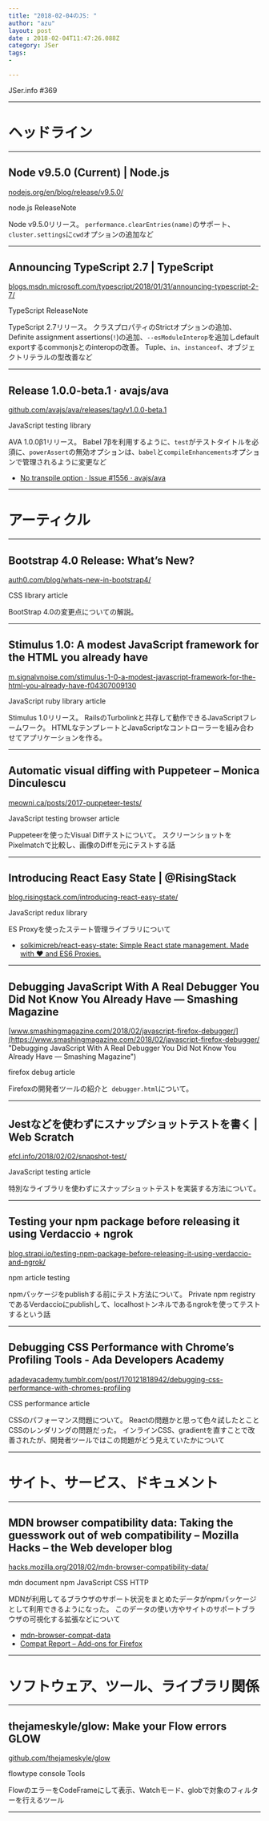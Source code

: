 ```yaml
---
title: "2018-02-04のJS: "
author: "azu"
layout: post
date : 2018-02-04T11:47:26.088Z
category: JSer
tags:
-

---
```


JSer.info #369

----

<h1 class="site-genre">ヘッドライン</h1>

----

## Node v9.5.0 (Current) | Node.js
[nodejs.org/en/blog/release/v9.5.0/](https://nodejs.org/en/blog/release/v9.5.0/ "Node v9.5.0 (Current) | Node.js")
<p class="jser-tags jser-tag-icon"><span class="jser-tag">node.js</span> <span class="jser-tag">ReleaseNote</span></p>

Node v9.5.0リリース。
`performance.clearEntries(name)`のサポート、`cluster.settings`に`cwd`オプションの追加など


----

## Announcing TypeScript 2.7 | TypeScript
[blogs.msdn.microsoft.com/typescript/2018/01/31/announcing-typescript-2-7/](https://blogs.msdn.microsoft.com/typescript/2018/01/31/announcing-typescript-2-7/ "Announcing TypeScript 2.7 | TypeScript")
<p class="jser-tags jser-tag-icon"><span class="jser-tag">TypeScript</span> <span class="jser-tag">ReleaseNote</span></p>

TypeScript 2.7リリース。
クラスプロパティのStrictオプションの追加、Definite assignment assertions(`!`)の追加、`--esModuleInterop`を追加しdefault exportするcommonjsとのinteropの改善。
Tuple、`in`、`instanceof`、オブジェクトリテラルの型改善など


----

## Release 1.0.0-beta.1 · avajs/ava
[github.com/avajs/ava/releases/tag/v1.0.0-beta.1](https://github.com/avajs/ava/releases/tag/v1.0.0-beta.1 "Release 1.0.0-beta.1 · avajs/ava")
<p class="jser-tags jser-tag-icon"><span class="jser-tag">JavaScript</span> <span class="jser-tag">testing</span> <span class="jser-tag">library</span></p>

AVA 1.0.0β1リリース。
Babel 7βを利用するように、`test`がテストタイトルを必須に、`powerAssert`の無効オプションは、`babel`と`compileEnhancements`オプションで管理されるように変更など

- [No transpile option · Issue #1556 · avajs/ava](https://github.com/avajs/ava/issues/1556 "No transpile option · Issue #1556 · avajs/ava")

----
<h1 class="site-genre">アーティクル</h1>

----

## Bootstrap 4.0 Release: What’s New?
[auth0.com/blog/whats-new-in-bootstrap4/](https://auth0.com/blog/whats-new-in-bootstrap4/ "Bootstrap 4.0 Release: What’s New?")
<p class="jser-tags jser-tag-icon"><span class="jser-tag">CSS</span> <span class="jser-tag">library</span> <span class="jser-tag">article</span></p>

BootStrap 4.0の変更点についての解説。


----

## Stimulus 1.0: A modest JavaScript framework for the HTML you already have
[m.signalvnoise.com/stimulus-1-0-a-modest-javascript-framework-for-the-html-you-already-have-f04307009130](https://m.signalvnoise.com/stimulus-1-0-a-modest-javascript-framework-for-the-html-you-already-have-f04307009130 "Stimulus 1.0: A modest JavaScript framework for the HTML you already have")
<p class="jser-tags jser-tag-icon"><span class="jser-tag">JavaScript</span> <span class="jser-tag">ruby</span> <span class="jser-tag">library</span> <span class="jser-tag">article</span></p>

Stimulus 1.0リリース。
RailsのTurbolinkと共存して動作できるJavaScriptフレームワーク。
HTMLなテンプレートとJavaScriptなコントローラーを組み合わせてアプリケーションを作る。


----

## Automatic visual diffing with Puppeteer – Monica Dinculescu
[meowni.ca/posts/2017-puppeteer-tests/](https://meowni.ca/posts/2017-puppeteer-tests/ "Automatic visual diffing with Puppeteer – Monica Dinculescu")
<p class="jser-tags jser-tag-icon"><span class="jser-tag">JavaScript</span> <span class="jser-tag">testing</span> <span class="jser-tag">browser</span> <span class="jser-tag">article</span></p>

Puppeteerを使ったVisual Diffテストについて。
スクリーンショットをPixelmatchで比較し、画像のDiffを元にテストする話


----

## Introducing React Easy State | @RisingStack
[blog.risingstack.com/introducing-react-easy-state/](https://blog.risingstack.com/introducing-react-easy-state/ "Introducing React Easy State | @RisingStack")
<p class="jser-tags jser-tag-icon"><span class="jser-tag">JavaScript</span> <span class="jser-tag">redux</span> <span class="jser-tag">library</span></p>

ES Proxyを使ったステート管理ライブラリについて

- [solkimicreb/react-easy-state: Simple React state management. Made with ❤️ and ES6 Proxies.](https://github.com/solkimicreb/react-easy-state "solkimicreb/react-easy-state: Simple React state management. Made with ❤️ and ES6 Proxies.")

----

## Debugging JavaScript With A Real Debugger You Did Not Know You Already Have — Smashing Magazine
[www.smashingmagazine.com/2018/02/javascript-firefox-debugger/](https://www.smashingmagazine.com/2018/02/javascript-firefox-debugger/ "Debugging JavaScript With A Real Debugger You Did Not Know You Already Have — Smashing Magazine")
<p class="jser-tags jser-tag-icon"><span class="jser-tag">firefox</span> <span class="jser-tag">debug</span> <span class="jser-tag">article</span></p>

Firefoxの開発者ツールの紹介と` debugger.html`について。


----

## Jestなどを使わずにスナップショットテストを書く | Web Scratch
[efcl.info/2018/02/02/snapshot-test/](http://efcl.info/2018/02/02/snapshot-test/ "Jestなどを使わずにスナップショットテストを書く | Web Scratch")
<p class="jser-tags jser-tag-icon"><span class="jser-tag">JavaScript</span> <span class="jser-tag">testing</span> <span class="jser-tag">article</span></p>

特別なライブラリを使わずにスナップショットテストを実装する方法について。


----

## Testing your npm package before releasing it using Verdaccio + ngrok
[blog.strapi.io/testing-npm-package-before-releasing-it-using-verdaccio-and-ngrok/](https://blog.strapi.io/testing-npm-package-before-releasing-it-using-verdaccio-and-ngrok/ "Testing your npm package before releasing it using Verdaccio + ngrok")
<p class="jser-tags jser-tag-icon"><span class="jser-tag">npm</span> <span class="jser-tag">article</span> <span class="jser-tag">testing</span></p>

npmパッケージをpublishする前にテスト方法について。
Private npm registryであるVerdaccioにpublishして、localhostトンネルであるngrokを使ってテストするという話


----

## Debugging CSS Performance with Chrome’s Profiling Tools - Ada Developers Academy
[adadevacademy.tumblr.com/post/170121818942/debugging-css-performance-with-chromes-profiling](http://adadevacademy.tumblr.com/post/170121818942/debugging-css-performance-with-chromes-profiling "Debugging CSS Performance with Chrome’s Profiling Tools - Ada Developers Academy")
<p class="jser-tags jser-tag-icon"><span class="jser-tag">CSS</span> <span class="jser-tag">performance</span> <span class="jser-tag">article</span></p>

CSSのパフォーマンス問題について。
Reactの問題かと思って色々試したとことCSSのレンダリングの問題だった。
インラインCSS、gradientを直すことで改善されたが、開発者ツールではこの問題がどう見えていたかについて


----
<h1 class="site-genre">サイト、サービス、ドキュメント</h1>

----

## MDN browser compatibility data: Taking the guesswork out of web compatibility – Mozilla Hacks – the Web developer blog
[hacks.mozilla.org/2018/02/mdn-browser-compatibility-data/](https://hacks.mozilla.org/2018/02/mdn-browser-compatibility-data/ "MDN browser compatibility data: Taking the guesswork out of web compatibility – Mozilla Hacks – the Web developer blog")
<p class="jser-tags jser-tag-icon"><span class="jser-tag">mdn</span> <span class="jser-tag">document</span> <span class="jser-tag">npm</span> <span class="jser-tag">JavaScript</span> <span class="jser-tag">CSS</span> <span class="jser-tag">HTTP</span></p>

MDNが利用してるブラウザのサポート状況をまとめたデータがnpmパッケージとして利用できるようになった。
このデータの使い方やサイトのサポートブラウザの可視化する拡張などについて

- [mdn-browser-compat-data](https://www.npmjs.com/package/mdn-browser-compat-data "mdn-browser-compat-data")
- [Compat Report – Add-ons for Firefox](https://addons.mozilla.org/en-US/firefox/addon/compat-report/ "Compat Report – Add-ons for Firefox")

----
<h1 class="site-genre">ソフトウェア、ツール、ライブラリ関係</h1>

----

## thejameskyle/glow: Make your Flow errors GLOW
[github.com/thejameskyle/glow](https://github.com/thejameskyle/glow "thejameskyle/glow: Make your Flow errors GLOW")
<p class="jser-tags jser-tag-icon"><span class="jser-tag">flowtype</span> <span class="jser-tag">console</span> <span class="jser-tag">Tools</span></p>

FlowのエラーをCodeFrameにして表示、Watchモード、globで対象のフィルターを行えるツール


----
